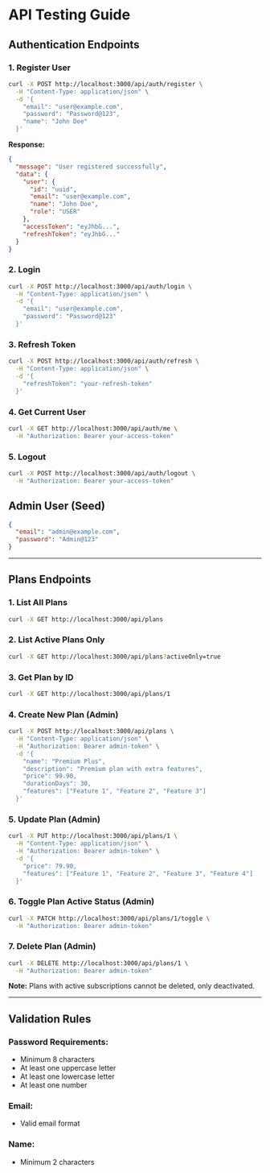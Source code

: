 # API Testing Guide

## Authentication Endpoints

### 1. Register User

```bash
curl -X POST http://localhost:3000/api/auth/register \
  -H "Content-Type: application/json" \
  -d '{
    "email": "user@example.com",
    "password": "Password@123",
    "name": "John Doe"
  }'
```

**Response:**
```json
{
  "message": "User registered successfully",
  "data": {
    "user": {
      "id": "uuid",
      "email": "user@example.com",
      "name": "John Doe",
      "role": "USER"
    },
    "accessToken": "eyJhbG...",
    "refreshToken": "eyJhbG..."
  }
}
```

### 2. Login

```bash
curl -X POST http://localhost:3000/api/auth/login \
  -H "Content-Type: application/json" \
  -d '{
    "email": "user@example.com",
    "password": "Password@123"
  }'
```

### 3. Refresh Token

```bash
curl -X POST http://localhost:3000/api/auth/refresh \
  -H "Content-Type: application/json" \
  -d '{
    "refreshToken": "your-refresh-token"
  }'
```

### 4. Get Current User

```bash
curl -X GET http://localhost:3000/api/auth/me \
  -H "Authorization: Bearer your-access-token"
```

### 5. Logout

```bash
curl -X POST http://localhost:3000/api/auth/logout \
  -H "Authorization: Bearer your-access-token"
```

## Admin User (Seed)

```json
{
  "email": "admin@example.com",
  "password": "Admin@123"
}
```

---

## Plans Endpoints

### 1. List All Plans

```bash
curl -X GET http://localhost:3000/api/plans
```

### 2. List Active Plans Only

```bash
curl -X GET http://localhost:3000/api/plans?activeOnly=true
```

### 3. Get Plan by ID

```bash
curl -X GET http://localhost:3000/api/plans/1
```

### 4. Create New Plan (Admin)

```bash
curl -X POST http://localhost:3000/api/plans \
  -H "Content-Type: application/json" \
  -H "Authorization: Bearer admin-token" \
  -d '{
    "name": "Premium Plus",
    "description": "Premium plan with extra features",
    "price": 99.90,
    "durationDays": 30,
    "features": ["Feature 1", "Feature 2", "Feature 3"]
  }'
```

### 5. Update Plan (Admin)

```bash
curl -X PUT http://localhost:3000/api/plans/1 \
  -H "Content-Type: application/json" \
  -H "Authorization: Bearer admin-token" \
  -d '{
    "price": 79.90,
    "features": ["Feature 1", "Feature 2", "Feature 3", "Feature 4"]
  }'
```

### 6. Toggle Plan Active Status (Admin)

```bash
curl -X PATCH http://localhost:3000/api/plans/1/toggle \
  -H "Authorization: Bearer admin-token"
```

### 7. Delete Plan (Admin)

```bash
curl -X DELETE http://localhost:3000/api/plans/1 \
  -H "Authorization: Bearer admin-token"
```

**Note:** Plans with active subscriptions cannot be deleted, only deactivated.

---

## Validation Rules

### Password Requirements:
- Minimum 8 characters
- At least one uppercase letter
- At least one lowercase letter
- At least one number

### Email:
- Valid email format

### Name:
- Minimum 2 characters
